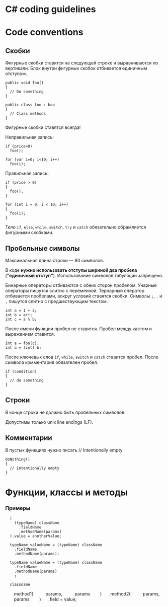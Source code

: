 C# coding guidelines
====================

Code conventions
================

Скобки
------
Фигурные скобки ставятся на следующей строке и выравниваются по вертикали.
Блок внутри фигурных скобок отбивается единичным отступом.


    public void foo()
    {
      // Do something
    }

    public class foo : boo
    {
      // Class methods
    }

Фигурные скобки ставятся всегда!

Неправильная запись:

    if (price>0)
      foo();

    for (var i=0; i<10; i++)
      foo(i);

Правильная запись:

    if (price > 0)
    {
      foo();
    }

    for (int i = 0; i < 10; i++)
    {
      foo(i);
    }

Тело `if`, `else`, `while`, `switch`, `try` и `catch` обязательно обрамляется
фигурными скобками.


Пробельные символы
------------------

Максимальная длина строки — 80 символов.

В коде **нужно использовать отступы шириной два пробела**
(**"единичный отступ"**). Использование символов табуляции запрещено.

Бинарные операторы отбиваются с обеих сторон пробелом.
Унарные операторы пишутся слитно с переменной.
Тернарный оператор отбивается пробелами, вокруг условий ставятся скобки.
Символы `;`, `.` и `,` пишутся слитно с предшествующим текстом.

    int a = 1 + 2;
    int b = a++;
    int c = a % b;

После имени функции пробел не ставится.
Пробел между кастом и выражением ставится.

    int a = foo(c);
    int a = (int) b;

После ключевых слов `if`, `while`, `switch` и `catch` ставится пробел.
После символа комментария обязателен пробел.

    if (condition)
    {
      // do something
    }

Строки
------

В конце строки не должно быть пробельных символов.

Допустимы только unix line endings (LF).


Комментарии
-----------

В пустых функциях нужно писать // Intentionally empty

    doNothing()
    {
      // Intentionally empty
    }

Функции, классы и методы
========================

### Примеры

      (
        (typeName) className
          .fieldName
          .methodName(params)
      ).value = anotherValue;

      typeName valueName = (typeName) className
        .fieldName
        .methodName(params);

      typeName valueName = (typeName) className
        .fieldName
        .methodName(params)
        ;

      classname
        .method1(
            params,
            params
          )
        .method2(
            params,
            params
          )
        .field = value;
